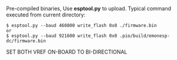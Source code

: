 Pre-compiled binaries,
Use **esptool.py** to upload.
Typical command executed from current directory:<br>

    $ esptool.py --baud 460800 write_flash 0x0 ./firmware.bin
    or
    $ esptool.py --baud 921600 write_flash 0x0 .pio/build/emonesp-dc/firmware.bin

SET BOTH VREF ON-BOARD TO BI-DIRECTIONAL